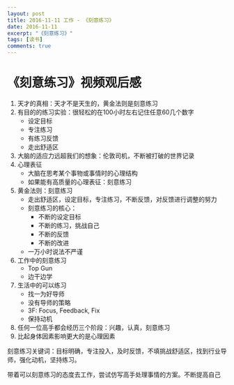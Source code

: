 ```yaml
---
layout: post
title: 2016-11-11 工作 - 《刻意练习》
date: 2016-11-11
excerpt: "《刻意练习》"
tags: [读书]
comments: true
---
```


# 《刻意练习》视频观后感

1. 天才的真相：天才不是天生的，黄金法则是刻意练习
2. 有目的的练习实验：很轻松的在100小时左右记住任意60几个数字
    - 设定目标
    - 专注练习
    - 有练习反馈
    - 走出舒适区
3. 大脑的适应力远超我们的想象：伦敦司机，不断被打破的世界记录
4. 心理表征
   - 大脑在思考某个事物或事情时的心理结构
    - 如果能有高质量的心理表征：刻意练习
5. 黄金法则：刻意练习
   - 走出舒适区，设定目标，专注练习，不断反馈，对反馈进行调整的努力
   - 刻意练习的核心：
        - 不断的设定目标
        - 不断的练习，挑战自己
        - 不断的反馈
        - 不断的改进
   - 一万小时说法不严谨
6. 工作中的刻意练习
   - Top Gun
   - 边干边学
7. 生活中的可以练习
   - 找一为好导师
   - 没有导师的策略
   - 3F: Focus, Feedback, Fix
   - 保持动机
8. 任何一位高手都会经历三个阶段：兴趣，认真，刻意练习
9. 比起身体因素影响更大的是心理因素

刻意练习关键词：目标明确，专注投入，及时反馈，不填挑战舒适区，找到行业导师，强化动机，坚持练习。

带着可以刻意练习的态度去工作，尝试仿写高手处理事情的方案。不断提高自己